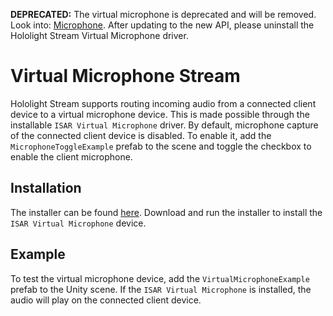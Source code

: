 **DEPRECATED:**
The virtual microphone is deprecated and will be removed. Look into: [Microphone](./microphone.md). After updating to the new API, please uninstall the Hololight Stream Virtual Microphone driver.

# Virtual Microphone Stream
Hololight Stream supports routing incoming audio from a connected client device to a virtual microphone device. This is made possible through the installable `ISAR Virtual Microphone` driver. By default, microphone capture of the connected client device is disabled. To enable it, add the `MicrophoneToggleExample` prefab to the scene and toggle the checkbox to enable the client microphone.

## Installation
The installer can be found [here](https://hololight.com/downloads/). Download and run the installer to install the `ISAR Virtual Microphone` device.

## Example
To test the virtual microphone device, add the `VirtualMicrophoneExample` prefab to the Unity scene. If the `ISAR Virtual Microphone` is installed, the audio will play on the connected client device.
